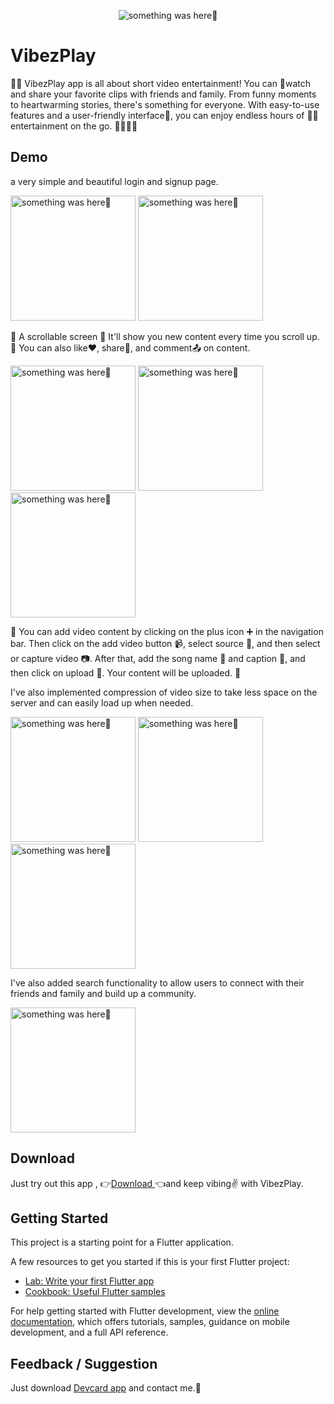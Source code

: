 
<p align="center">
    <img src="https://github.com/Priyank-Bhagat/vibezplay/assets/115228605/02e98d38-f5d7-40f3-9cff-a476b86309ef" alt="something was here🤔">
</p>

# VibezPlay


📱🎥 VibezPlay app is all about short video entertainment! You can 👀watch and share your favorite clips with friends and family. From funny moments to heartwarming stories, there's something for everyone. With easy-to-use features and a user-friendly interface📲, you can enjoy endless hours of 🎉🎊entertainment on the go. 🚶‍♂️🚶‍♀️

## Demo

a very simple and beautiful login and signup page.

<p> 
  <img width="200" src="https://github.com/Priyank-Bhagat/vibezplay/assets/115228605/002f6cd3-9412-4341-a951-f49a34d5a23b" alt="something was here🤔">
    <img width="200" src="https://github.com/Priyank-Bhagat/vibezplay/assets/115228605/8bd1cdb5-7b51-4595-bd66-c1fced72c91b" alt="something was here🤔">
</p>


📜 A scrollable screen 📜
It'll show you new content every time you scroll up. 👀
You can also like❤️, share💬, and comment📤 on content.

<p>
  <img width="200" src="https://github.com/Priyank-Bhagat/vibezplay/assets/115228605/4e537117-68f9-405d-a1a3-6e1778bf2641" alt="something was here🤔">
      <img width="200" src="https://github.com/Priyank-Bhagat/vibezplay/assets/115228605/c037eddd-1934-4214-bbab-a876a0c29c85" alt="something was here🤔">
    <img width="200" src="https://github.com/Priyank-Bhagat/vibezplay/assets/115228605/3bcbd306-ae50-4e97-a8a0-fd0326eb8dba" alt="something was here🤔">
</p>

🎥 You can add video content by clicking on the plus icon ➕ in the navigation bar.
Then click on the add video button 📹, select source 📂, and then select or capture video 📷.
After that, add the song name 🎵 and caption 📝, and then click on upload 🚀.
Your content will be uploaded. 🎉

I've also implemented compression of video size to take less space on the server and can easily load up when needed.

<p>
  <img width="200" src="https://github.com/Priyank-Bhagat/vibezplay/assets/115228605/869b1f9c-7eb4-4d56-a685-8d8030159a45" alt="something was here🤔">
      <img width="200" src="https://github.com/Priyank-Bhagat/vibezplay/assets/115228605/c1a6e769-5d59-4900-91e7-809480c51e4d" alt="something was here🤔">
    <img width="200" src="https://github.com/Priyank-Bhagat/vibezplay/assets/115228605/7b7a3d5d-3cd9-45c4-b8c4-6c3ccb8c9126" alt="something was here🤔">
</p>



I've also added search functionality to allow users to connect with their friends and family and build up a community.

<p>
  <img width="200" src="https://github.com/Priyank-Bhagat/vibezplay/assets/115228605/22a800b1-543e-4dd7-85e9-846deeab02b8" alt="something was here🤔">
</p>





## Download
Just try out this app , 
👉[Download ](https://mega.nz/file/RjslyQ6Y#zFlgGpJVhp5zh8A0yvYSr_aQIY1rpTF_zWKmULN7SAc)👈and keep vibing✌️ with VibezPlay.



## Getting Started

This project is a starting point for a Flutter application.

A few resources to get you started if this is your first Flutter project:

- [Lab: Write your first Flutter app](https://docs.flutter.dev/get-started/codelab)
- [Cookbook: Useful Flutter samples](https://docs.flutter.dev/cookbook)

For help getting started with Flutter development, view the
[online documentation](https://docs.flutter.dev/), which offers tutorials,
samples, guidance on mobile development, and a full API reference.


## Feedback / Suggestion
Just download [Devcard app](https://github.com/Priyank-Bhagat/dev_card) and contact me.🤗
